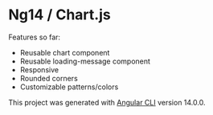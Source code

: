 # Ng14 / Chart.js

Features so far:
- Reusable chart component
- Reusable loading-message component
- Responsive
- Rounded corners
- Customizable patterns/colors

This project was generated with [Angular CLI](https://github.com/angular/angular-cli) version 14.0.0.